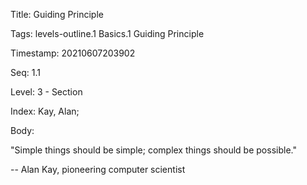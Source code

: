 Title:  Guiding Principle

Tags:   levels-outline.1 Basics.1 Guiding Principle

Timestamp: 20210607203902

Seq:    1.1

Level:  3 - Section

Index:  Kay, Alan; 

Body: 

"Simple things should be simple; complex things should be possible." 

-- Alan Kay, pioneering computer scientist

